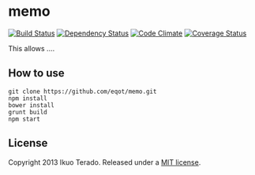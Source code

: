 # memo

[![Build Status](https://travis-ci.org/eqot/memo.png?branch=master)](https://travis-ci.org/eqot/memo)
[![Dependency Status](https://gemnasium.com/eqot/memo.png)](https://gemnasium.com/eqot/memo)
[![Code Climate](https://codeclimate.com/repos/52a29ffc56b1027492008d36/badges/bd0bcf022ef30727f1fb/gpa.png)](https://codeclimate.com/repos/52a29ffc56b1027492008d36/feed)
[![Coverage Status](https://coveralls.io/repos/eqot/memo/badge.png)](https://coveralls.io/r/eqot/memo)

This allows ....


## How to use

```
git clone https://github.com/eqot/memo.git
npm install
bower install
grunt build
npm start
```


## License

Copyright 2013 Ikuo Terado. Released under a [MIT license](http://www.opensource.org/licenses/mit-license.php).
